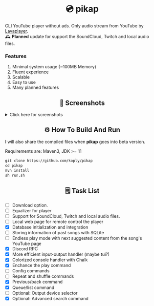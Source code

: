 <h1 align="center">💿 pikap</h1>

CLI YouTube player without ads. Only audio stream from YouTube by [Lavaplayer](https://github.com/sedmelluq/lavaplayer).
<br/>
🕰️ <b>Planned</b> update for support the SoundCloud, Twitch and local audio files. 

### Features
1. Minimal system usage (~100MB Memory)
2. Fluent experience
3. Scalable
4. Easy to use
5. Many planned features

<h2 align="center">📸 Screenshots</h2>

<details>

<summary>Click here for screenshots</summary>

<img src="images/1.png" />
</br>
<img src="images/2.png" />

</details>

<h2 align="center">⚙️ How To Build And Run</h3>

I will also share the compiled files when <b>pikap</b> goes into beta version.

Requirements are: Maven3, JDK >= 11
```
git clone https://github.com/koply/pikap
cd pikap
mvn install
sh run.sh
```

<h2 align="center">🗒️ Task List</h3>

- [ ] Download option.
- [ ] Equalizer for player
- [ ] Support for SoundCloud, Twitch and local audio files.
- [ ] Local web page for remote control the player
- [x] Database initialization and integration
- [ ] Storing information of past songs with SQLite
- [ ] Endless play mode with next suggested content from the song's YouTube page
- [x] Discord RPC
- [x] More efficient input-output handler (maybe tui?)
- [x] Colorized console handler with Chalk
- [x] Enchance the play command
- [ ] Config commands
- [ ] Repeat and shuffle commands
- [x] Previous/back command
- [x] Queue/list command
- [ ] Optional: Output device selector
- [x] Optional: Advanced search command
